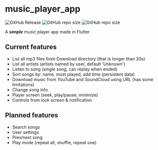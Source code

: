 # music_player_app

![GitHub Release](https://img.shields.io/github/v/release/Bill-GD/music_player_app?include_prereleases&style=plastic) ![GitHub repo size](https://img.shields.io/github/repo-size/Bill-GD/music_player_app?style=plastic) ![GitHub repo size](https://img.shields.io/github/languages/code-size/Bill-GD/music_player_app?style=plastic)

A __*simple*__ music player app made in Flutter

## Current features

- List all mp3 files from Download directory (that is longer than 30s)
- List all artists (artists named by user, default 'Unknown')
- Listen to song (single song, can replay when ended)
- Sort songs by: name, most played, add time (persistent data)
- Download music from YouTube and SoundCloud using URL (has some limitations)
- Change song info
- Player screen (seek, play/pause, minimize)
- Controls from lock screen & notification

## Planned features

- Search songs
- User settings
- Prev/next song
- Play mode (repeat all, shuffle, repeat one)
